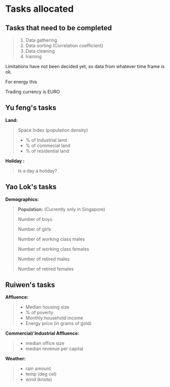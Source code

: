# Tasks allocated


## Tasks that need to be completed
>1. Data gathering
>2. Data sorting (Correlation coefficient)
>3. Data cleaning
>4. training

Limitations have not been decided yet, so data from whatever time frame is ok.

For energy this 

Trading currency is EURO

## Yu feng's tasks

**Land:**  
>Space Index (population density)
> 
>- % of Industrial land   
>- % of commecial land
>- % of residential land

**Holiday :**   
>Is a day a holiday?


## Yao Lok's tasks
**Demographics:**  
>**Population:** (Currently only in Singapore)  
>
>Number of boys
>
>Number of girls
>
>Number of working class males
>
>Number of working class females
>
>Number of retired males
>
>Number of retired females


## Ruiwen's tasks
**Affluence:**
>* Median housing size
>* % of poverty
>* Monthly household income
>* Energy price (in grams of gold)

**Commercial/ Industrial Affluence:**
>* median office size
>* median revenue  per capital



**Weather:**

>* rain amount
>* temp (deg cel)
>* wind (knots)
